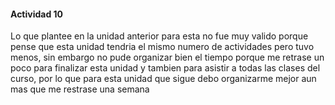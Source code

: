 #### Actividad 10


Lo que plantee en la unidad anterior para esta no fue muy valido porque pense que esta unidad tendria el mismo numero de actividades pero tuvo menos, sin embargo no pude organizar bien el tiempo porque me retrase un poco para
finalizar esta unidad y tambien para asistir a todas las clases del curso, por lo que para esta unidad que sigue debo organizarme mejor aun mas que me restrase una semana










